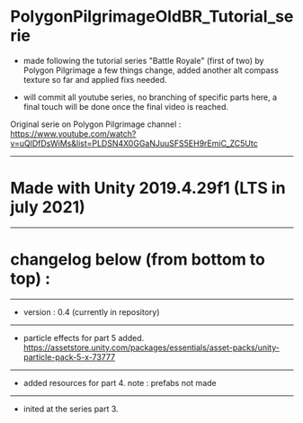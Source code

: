 # PolygonPilgrimageOldBR_Tutorial_serie

- made following the tutorial series "Battle Royale" (first of two) by Polygon Pilgrimage
a few things change, added another alt compass texture so far and applied fixs needed.

- will commit all youtube series, no branching of specific parts here, a final touch
will be done once the final video is reached.

Original serie on Polygon Pilgrimage channel :
https://www.youtube.com/watch?v=uQlDfDsWiMs&list=PLDSN4X0GGaNJuuSFS5EH9rEmiC_ZC5Utc

---
# Made with Unity 2019.4.29f1 (LTS in july 2021)
---
# changelog below (from bottom to top) : 
---
- version : 0.4 (currently in repository)
---
- particle effects for part 5 added.
https://assetstore.unity.com/packages/essentials/asset-packs/unity-particle-pack-5-x-73777
---
- added resources for part 4.
note : prefabs not made
---
- inited at the series part 3.
